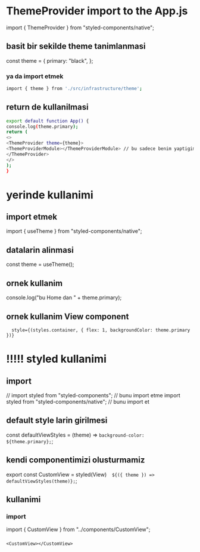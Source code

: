 # ThemeProvider import to the App.js

import { ThemeProvider } from "styled-components/native";

## basit bir sekilde theme tanimlanmasi

const theme = {
primary: "black",
};

### ya da import etmek

```.sh
import { theme } from './src/infrastructure/theme';
```

## return de kullanilmasi

```.sh
export default function App() {
console.log(theme.primary);
return (
<>
<ThemeProvider theme={theme}>
<ThemeProviderModule></ThemeProviderModule> // bu sadece benim yaptigimi bir component, karismasin die adina Module ekleidim
</ThemeProvider>
</>
);
}
```

# yerinde kullanimi

## import etmek

import { useTheme } from "styled-components/native";

## datalarin alinmasi

const theme = useTheme();

## ornek kullanim

console.log("bu Home dan " + theme.primary);

## ornek kullanim View component

      style={(styles.container, { flex: 1, backgroundColor: theme.primary })}

# !!!!! styled kullanimi

## import

// import styled from "styled-components"; // bunu import etme
import styled from "styled-components/native"; // bunu import et

## default style larin girilmesi

const defaultViewStyles = (theme) => `background-color: ${theme.primary};`;

## kendi componentimizi olusturmamiz

export const CustomView = styled(View)`  ${({ theme }) => defaultViewStyles(theme)};`;

## kullanimi

### import

import { CustomView } from "../components/CustomView";

###

    <CustomView></CustomView>
